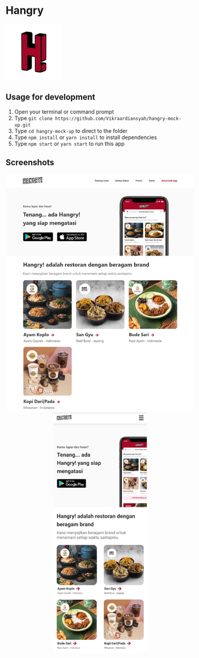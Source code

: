 # Hangry
<img width="150" src="./public/hangrylogo.png"/>

## Usage for development
1. Open your terminal or command prompt
2. Type `git clone https://github.com/Vikraardiansyah/hangry-mock-up.git`
3. Type `cd hangry-mock-up` to direct to the folder
4. Type `npm install` or `yarn install` to install dependencies
5. Type `npm start` or `yarn start` to run this app

## Screenshots
<div align="center">
 <img width="500" src="./screenshot/hangryweb.png">
 <img width="250" src="./screenshot/hangry-mobile.jpg">
</div>
